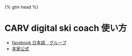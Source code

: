 {% gtm head %}
# CARV digital ski coach 使い方
- [facebook 日本語　グループ](https://www.facebook.com/groups/3614432661980637)
- [本家公式](https://getcarv.com/?rfsn=6298461.1001dbb&utm_source=affiliate&utm_medium=refersion&utm_campaign=referral)